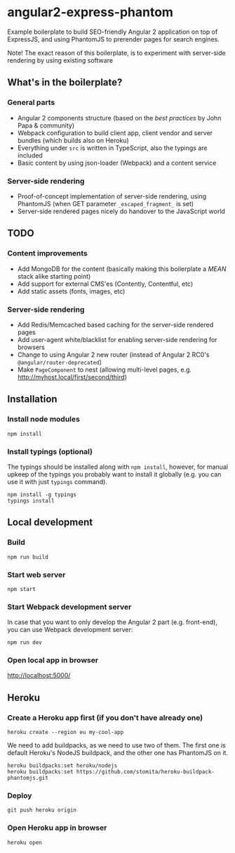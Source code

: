 # angular2-express-phantom

Example boilerplate to build SEO-friendly Angular 2 application on top of ExpressJS, and using PhantomJS to prerender pages for search engines.

Note! The exact reason of this boilerplate, is to experiment with server-side rendering by using existing software

## What's in the boilerplate?

### General parts

* Angular 2 components structure (based on the *best practices* by John Papa & community)
* Webpack configuration to build client app, client vendor and server bundles (which builds also on Heroku)
* Everything under `src` is written in TypeScript, also the typings are included
* Basic content by using json-loader (Webpack) and a content service

### Server-side rendering

* Proof-of-concept implementation of server-side rendering, using PhantomJS (when GET parameter `_escaped_fragment_` is set)
* Server-side rendered pages nicely do handover to the JavaScript world

## TODO

### Content improvements

* Add MongoDB for the content (basically making this boilerplate a *MEAN* stack alike starting point)
* Add support for external CMS'es (Contently, Contentful, etc)
* Add static assets (fonts, images, etc)

### Server-side rendering
* Add Redis/Memcached based caching for the server-side rendered pages
* Add user-agent white/blacklist for enabling server-side rendering for browsers
* Change to using Angular 2 new router (instead of Angular 2 RC0's `@angular/router-deprecated`)
* Make `PageComponent` to nest (allowing multi-level pages, e.g. http://myhost.local/first/second/third)

## Installation

### Install node modules

```
npm install
```

### Install typings (optional)

The typings should be installed along with `npm install`, however, for manual upkeep of the typings you probably want to install it globally (e.g. you can use it with just `typings` command).

```
npm install -g typings
typings install
```

## Local development

### Build

```
npm run build
```

### Start web server

```
npm start
```

### Start Webpack development server

In case that you want to only develop the Angular 2 part (e.g. front-end), you can use Webpack development server:

```
npm run dev
```

### Open local app in browser

[http://localhost:5000/](http://localhost:5000/)

## Heroku

### Create a Heroku app first (if you don't have already one)

```
heroku create --region eu my-cool-app
```

We need to add buildpacks, as we need to use two of them. The first one is default Heroku's NodeJS buildpack, and the other one has PhantomJS on it.

```
heroku buildpacks:set heroku/nodejs
heroku buildpacks:set https://github.com/stomita/heroku-buildpack-phantomjs.git
```

### Deploy

```
git push heroku origin
```

### Open Heroku app in browser

```
heroku open
```

